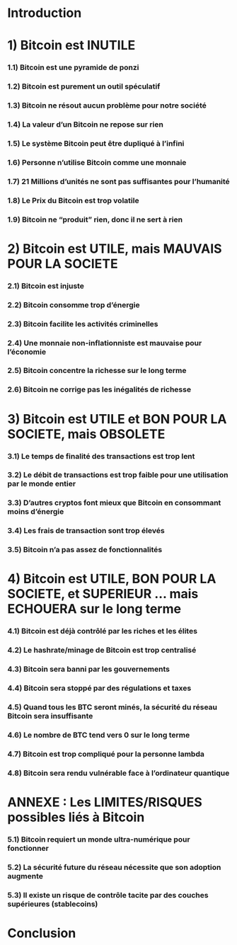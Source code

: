 # Introduction

# 1) Bitcoin est INUTILE

### 1.1) Bitcoin est une pyramide de ponzi

### 1.2) Bitcoin est purement un outil spéculatif

### 1.3) Bitcoin ne résout aucun problème pour notre société

### 1.4) La valeur d’un Bitcoin ne repose sur rien

### 1.5) Le système Bitcoin peut être dupliqué à l’infini

### 1.6) Personne n’utilise Bitcoin comme une monnaie

### 1.7) 21 Millions d’unités ne sont pas suffisantes pour l’humanité

### 1.8) Le Prix du Bitcoin est trop volatile

### 1.9) Bitcoin ne “produit” rien, donc il ne sert à rien

# 2) Bitcoin est UTILE, mais MAUVAIS POUR LA SOCIETE

### 2.1) Bitcoin est injuste

### 2.2) Bitcoin consomme trop d’énergie

### 2.3) Bitcoin facilite les activités criminelles

### 2.4) Une monnaie non-inflationniste est mauvaise pour l’économie

### 2.5) Bitcoin concentre la richesse sur le long terme

### 2.6) Bitcoin ne corrige pas les inégalités de richesse

# 3) Bitcoin est UTILE et BON POUR LA SOCIETE, mais OBSOLETE

### 3.1) Le temps de finalité des transactions est trop lent

### 3.2) Le débit de transactions est trop faible pour une utilisation par le monde entier

### 3.3) D’autres cryptos font mieux que Bitcoin en consommant moins d’énergie

### 3.4) Les frais de transaction sont trop élevés

### 3.5) Bitcoin n’a pas assez de fonctionnalités

# 4) Bitcoin est UTILE, BON POUR LA SOCIETE, et SUPERIEUR … mais ECHOUERA sur le long terme

### 4.1) Bitcoin est déjà contrôlé par les riches et les élites

### 4.2) Le hashrate/minage de Bitcoin est trop centralisé

### 4.3) Bitcoin sera banni par les gouvernements

### 4.4) Bitcoin sera stoppé par des régulations et taxes

### 4.5) Quand tous les BTC seront minés, la sécurité du réseau Bitcoin sera insuffisante

### 4.6) Le nombre de BTC tend vers 0 sur le long terme

### 4.7) Bitcoin est trop compliqué pour la personne lambda

### 4.8) Bitcoin sera rendu vulnérable face à l’ordinateur quantique

# ANNEXE : Les LIMITES/RISQUES possibles liés à Bitcoin

### 5.1) Bitcoin requiert un monde ultra-numérique pour fonctionner

### 5.2) La sécurité future du réseau nécessite que son adoption augmente

### 5.3) Il existe un risque de contrôle tacite par des couches supérieures (stablecoins)

# Conclusion
